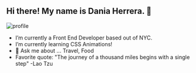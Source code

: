 ## Hi there! My name is Dania Herrera. 👋

![profile](https://avatars2.githubusercontent.com/u/37559508?s=400&u=f3156c7c9a544e1c5ec9a49f1b6c0d36dc3b70cd&v=4)


- I’m currently a Front End Developer based out of NYC.
- I’m currently learning CSS Animations!
- 💬 Ask me about ... Travel, Food
- Favorite quote: "The journey of a thousand miles begins with a single step" -Lao Tzu

